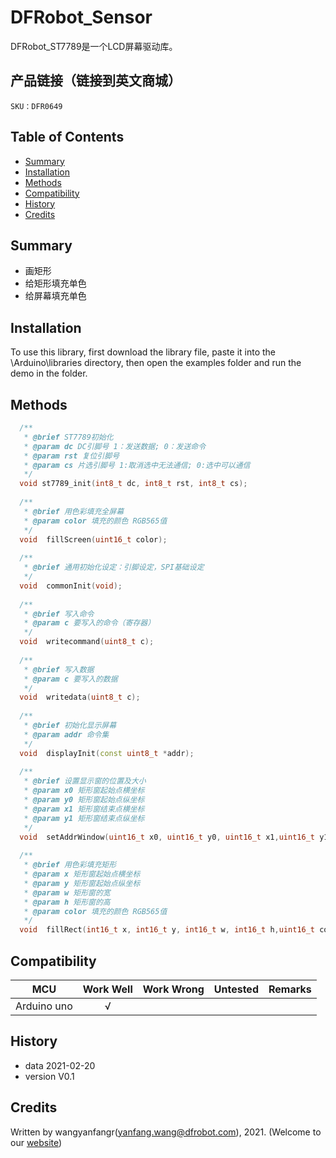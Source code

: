 # DFRobot_Sensor
DFRobot_ST7789是一个LCD屏幕驱动库。

## 产品链接（链接到英文商城）
    SKU：DFR0649
   
## Table of Contents

* [Summary](#summary)
* [Installation](#installation)
* [Methods](#methods)
* [Compatibility](#compatibility)
* [History](#history)
* [Credits](#credits)

## Summary

- 画矩形
- 给矩形填充单色
- 给屏幕填充单色

## Installation

To use this library, first download the library file, paste it into the \Arduino\libraries directory, then open the examples folder and run the demo in the folder.

## Methods

```C++
  /**
   * @brief ST7789初始化
   * @param dc DC引脚号 1：发送数据; 0：发送命令
   * @param rst 复位引脚号
   * @param cs 片选引脚号 1:取消选中无法通信; 0:选中可以通信
   */
  void st7789_init(int8_t dc, int8_t rst, int8_t cs);
  
  /**
   * @brief 用色彩填充全屏幕
   * @param color 填充的颜色 RGB565值
   */
  void  fillScreen(uint16_t color);
  
  /**
   * @brief 通用初始化设定：引脚设定，SPI基础设定
   */
  void  commonInit(void);
  
  /**
   * @brief 写入命令
   * @param c 要写入的命令（寄存器）
   */
  void  writecommand(uint8_t c);
  
  /**
   * @brief 写入数据
   * @param c 要写入的数据
   */
  void  writedata(uint8_t c);
  
  /**
   * @brief 初始化显示屏幕
   * @param addr 命令集
   */
  void  displayInit(const uint8_t *addr);
  
  /**
   * @brief 设置显示窗的位置及大小
   * @param x0 矩形窗起始点横坐标
   * @param y0 矩形窗起始点纵坐标
   * @param x1 矩形窗结束点横坐标
   * @param y1 矩形窗结束点纵坐标
   */
  void  setAddrWindow(uint16_t x0, uint16_t y0, uint16_t x1,uint16_t y1);
  
  /**
   * @brief 用色彩填充矩形
   * @param x 矩形窗起始点横坐标
   * @param y 矩形窗起始点纵坐标
   * @param w 矩形窗的宽
   * @param h 矩形窗的高
   * @param color 填充的颜色 RGB565值
   */
  void  fillRect(int16_t x, int16_t y, int16_t w, int16_t h,uint16_t color);
```

## Compatibility

MCU                | Work Well    | Work Wrong   | Untested    | Remarks
------------------ | :----------: | :----------: | :---------: | -----
Arduino uno        |      √       |              |             | 



## History

- data 2021-02-20
- version V0.1


## Credits

Written by wangyanfangr(yanfang.wang@dfrobot.com), 2021. (Welcome to our [website](https://www.dfrobot.com/))
